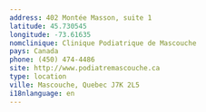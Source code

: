 ```yaml
---
address: 402 Montée Masson, suite 1
latitude: 45.730545
longitude: -73.61635
nomclinique: Clinique Podiatrique de Mascouche
pays: Canada
phone: (450) 474-4486
site: http://www.podiatremascouche.ca
type: location
ville: Mascouche, Quebec J7K 2L5
i18nlanguage: en
---
```


